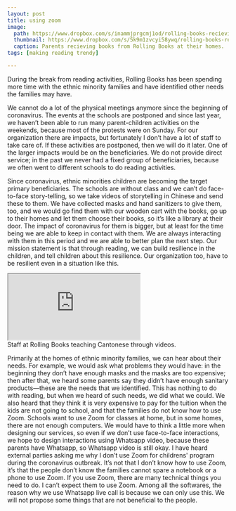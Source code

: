 ```yaml
---
layout: post
title: using zoom 
image:
  path: https://www.dropbox.com/s/inammjprgcmj1od/rolling-books-recieving-books.png?raw=1
  thumbnail: https://www.dropbox.com/s/5k9m1zvcyi58ywq/rolling-books-recieving-books_thumbnail.png?raw=1
  caption: Parents recieving books from Rolling Books at their homes.
tags: [making reading trendy]

---
```


During the break from reading activities, Rolling Books has been spending more time with the ethnic minority families and have identified other needs the families may have.

<!--more-->

We cannot do a lot of the physical meetings anymore since the beginning of coronavirus. The events at the schools are postponed and since last year, we haven’t been able to run many parent-children activities on the weekends, because most of the protests were on Sunday. For our organization there are impacts, but fortunately I don’t have a lot of staff to take care of. If these activities are postponed, then we will do it later. One of the larger impacts would be on the beneficiaries. We do not provide direct service; in the past we never had a fixed group of beneficiaries, because we often went to different schools to do reading activities.

Since coronavirus, ethnic minorities children are becoming the target primary beneficiaries. The schools are without class and we can’t do face-to-face story-telling, so we take videos of storytelling in Chinese and send these to them. We have collected masks and hand sanitizers to give them, too, and we would go find them with our wooden cart with the books, go up to their homes and let them choose their books, so it’s like a library at their door. The impact of coronavirus for them is bigger, but at least for the time being we are able to keep in contact with them. We are always interacting with them in this period and we are able to better plan the next step. Our mission statement is that through reading, we can build resilience in the children, and tell children about this resilience. Our organization too, have to be resilient even in a situation like this.

<div class="responsive-embed responsive-embed-16by9">
  <iframe class="responsive-embed-item" src="https://www.youtube.com/embed/EToUCOjA78w"></iframe>
</div>
 <figcaption>Staff at Rolling Books teaching Cantonese through videos.</figcaption>

Primarily at the homes of ethnic minority families, we can hear about their needs. For example, we would ask what problems they would have: in the beginning they don’t have enough masks and the masks are too expensive; then after that, we heard some parents say they didn’t have enough sanitary products—these are the needs that we identified. This has nothing to do with reading, but when we heard of such needs, we did what we could. We also heard that they think it is very expensive to pay for the tuition when the kids are not going to school, and that the families do not know how to use Zoom. Schools want to use Zoom for classes at home, but in some homes, there are not enough computers. We would have to think a little more when designing our services, so even if we don’t use face-to-face interactions, we hope to design interactions using Whatsapp video, because these parents have Whatsapp, so Whatsapp video is still okay. I have heard external parties asking me why I don’t use Zoom for childrens' program during the coronavirus outbreak. It’s not that I don’t know how to use Zoom, it’s that the people don’t know the families cannot spare a notebook or a phone to use Zoom. If you use Zoom, there are many technical things you need to do. I can’t expect them to use Zoom. Among all the softwares, the reason why we use Whatsapp live call is because we can only use this. We will not propose some things that are not beneficial to the people.
